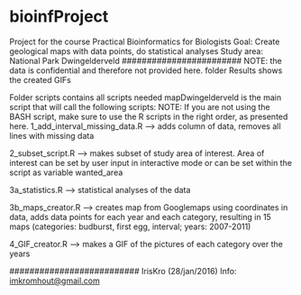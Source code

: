 # bioinfProject
Project for the course Practical Bioinformatics for Biologists
Goal: Create geological maps with data points, do statistical analyses
Study area: National Park Dwingelderveld
########################
NOTE: the data is confidential and therefore not provided here. 
folder Results shows the created GIFs

Folder scripts contains all scripts needed
mapDwingelderveld is the main script that will call the following scripts:
NOTE: If you are not using the BASH script, make sure to use the R scripts in the right order, as presented here.
1_add_interval_missing_data.R 
--> adds column of data, removes all lines with missing data

2_subset_script.R 
--> makes subset of study area of interest. Area of interest can be set by user input in 
interactive mode or can be set within the script as variable wanted_area

3a_statistics.R
--> statistical analyses of the data

3b_maps_creator.R
--> creates map from Googlemaps using coordinates in data, adds data points for each year and each category, resulting in 15 maps (categories: budburst, first egg, interval; years: 2007-2011)

4_GIF_creator.R
--> makes a GIF of the pictures of each category over the years

##########################
IrisKro (28/jan/2016)
Info: imkromhout@gmail.com
